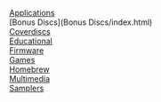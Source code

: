 [Applications](Applications/index.html)<br>
[Bonus Discs](Bonus Discs/index.html)<br>
[Coverdiscs](Coverdiscs/index.html)<br>
[Educational](Educational/index.html)<br>
[Firmware](Firmware/index.html)<br>
[Games](Games/index.html)<br>
[Homebrew](Homebrew/index.html)<br>
[Multimedia](Multimedia/index.html)<br>
[Samplers](Samplers/index.html)<br>
